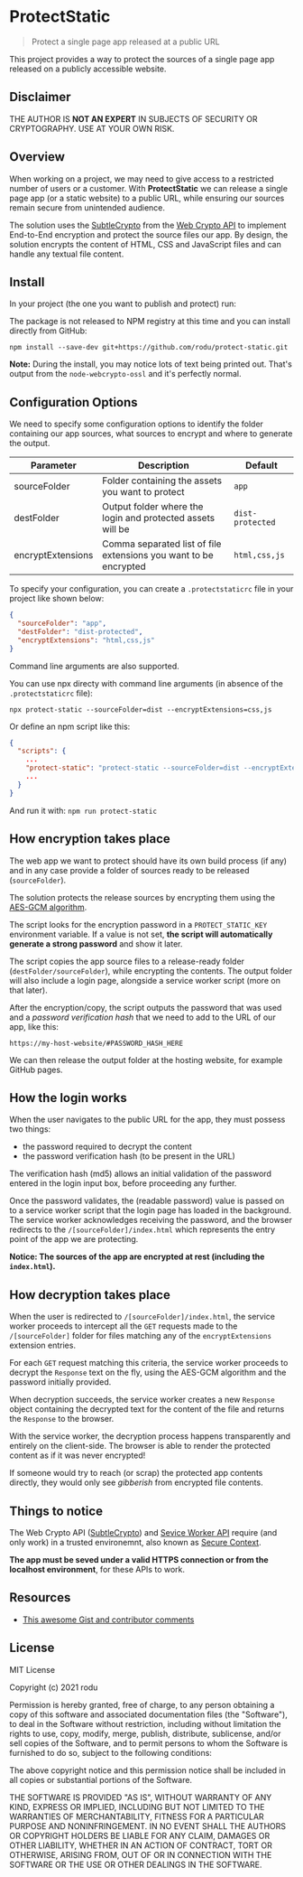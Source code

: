 # ProtectStatic

> Protect a single page app released at a public URL

This project provides a way to protect the sources of a single page app released on a publicly accessible website.

## Disclaimer

THE AUTHOR IS **NOT AN EXPERT** IN SUBJECTS OF SECURITY OR CRYPTOGRAPHY. USE AT YOUR OWN RISK.

## Overview

When working on a project, we may need to give access to a restricted number of users or a customer. With **ProtectStatic** we can release a single page app (or a static website) to a public URL, while ensuring our sources remain secure from unintended audience.

The solution uses the [SubtleCrypto](https://developer.mozilla.org/en-US/docs/Web/API/SubtleCrypto) from the [Web Crypto API](https://developer.mozilla.org/en-US/docs/Web/API/Web_Crypto_API) to implement End-to-End encryption and protect the source files our app. By design, the solution encrypts the content of HTML, CSS and JavaScript files and can handle any textual file content.

## Install

In your project (the one you want to publish and protect) run:

The package is not released to NPM registry at this time and you can install directly from GitHub:

`npm install --save-dev git+https://github.com/rodu/protect-static.git`

**Note:** During the install, you may notice lots of text being printed out. That's output from the `node-webcrypto-ossl` and it's perfectly normal.

## Configuration Options

We need to specify some configuration options to identify the folder containing our app sources, what sources to encrypt and where to generate the output.

| Parameter         | Description                                                      | Default          |
| ----------------- | ---------------------------------------------------------------- | ---------------- |
| sourceFolder      | Folder containing the assets you want to protect                 | `app`            |
| destFolder        | Output folder where the login and protected assets will be       | `dist-protected` |
| encryptExtensions | Comma separated list of file extensions you want to be encrypted | `html,css,js`    |

To specify your configuration, you can create a `.protectstaticrc` file in your project like shown below:

```json
{
  "sourceFolder": "app",
  "destFolder": "dist-protected",
  "encryptExtensions": "html,css,js"
}
```

Command line arguments are also supported.

You can use npx directy with command line arguments (in absence of the `.protectstaticrc` file):

`npx protect-static --sourceFolder=dist --encryptExtensions=css,js`

Or define an npm script like this:

```json
{
  "scripts": {
    ...
    "protect-static": "protect-static --sourceFolder=dist --encryptExtensions=css,js"
    ...
  }
}
```

And run it with: `npm run protect-static`

## How encryption takes place

The web app we want to protect should have its own build process (if any) and in any case provide a folder of sources ready to be released (`sourceFolder`).

The solution protects the release sources by encrypting them using the [AES-GCM algorithm](https://isuruka.medium.com/selecting-the-best-aes-block-cipher-mode-aes-gcm-vs-aes-cbc-ee3ebae173c).

The script looks for the encryption password in a `PROTECT_STATIC_KEY` environment variable. If a value is not set, **the script will automatically generate a strong password** and show it later.

The script copies the app source files to a release-ready folder (`destFolder/sourceFolder`), while encrypting the contents. The output folder will also include a login page, alongside a service worker script (more on that later).

After the encryption/copy, the script outputs the password that was used and a _password verification hash_ that we need to add to the URL of our app, like this:

`https://my-host-website/#PASSWORD_HASH_HERE`

We can then release the output folder at the hosting website, for example GitHub pages.

## How the login works

When the user navigates to the public URL for the app, they must possess two things:

- the password required to decrypt the content
- the password verification hash (to be present in the URL)

The verification hash (md5) allows an initial validation of the password entered in the login input box, before proceeding any further.

Once the password validates, the (readable password) value is passed on to a service worker script that the login page has loaded in the background. The service worker acknowledges receiving the password, and the browser redirects to the `/[sourceFolder]/index.html` which represents the entry point of the app we are protecting.

**Notice: The sources of the app are encrypted at rest (including the `index.html`).**

## How decryption takes place

When the user is redirected to `/[sourceFolder]/index.html`, the service worker proceeds to intercept all the `GET` requests made to the `/[sourceFolder]` folder for files matching any of the `encryptExtensions` extension entries.

For each `GET` request matching this criteria, the service worker proceeds to decrypt the `Response` text on the fly, using the AES-GCM algorithm and the password initially provided.

When decryption succeeds, the service worker creates a new `Response` object containing the decrypted text for the content of the file and returns the `Response` to the browser.

With the service worker, the decryption process happens transparently and entirely on the client-side. The browser is able to render the protected content as if it was never encrypted!

If someone would try to reach (or scrap) the protected app contents directly, they would only see _gibberish_ from encrypted file contents.

## Things to notice

The Web Crypto API ([SubtleCrypto](https://developer.mozilla.org/en-US/docs/Web/API/SubtleCrypto)) and [Sevice Worker API](https://developer.mozilla.org/en-US/docs/Web/API/Service_Worker_API) require (and only work) in a trusted environemnt, also known as [Secure Context](https://developer.mozilla.org/en-US/docs/Web/Security/Secure_Contexts).

**The app must be seved under a valid HTTPS connection or from the localhost environment**, for these APIs to work.

## Resources

- [This awesome Gist and contributor comments](https://gist.github.com/chrisveness/43bcda93af9f646d083fad678071b90a)

## License

MIT License

Copyright (c) 2021 rodu

Permission is hereby granted, free of charge, to any person obtaining a copy
of this software and associated documentation files (the "Software"), to deal
in the Software without restriction, including without limitation the rights
to use, copy, modify, merge, publish, distribute, sublicense, and/or sell
copies of the Software, and to permit persons to whom the Software is
furnished to do so, subject to the following conditions:

The above copyright notice and this permission notice shall be included in all
copies or substantial portions of the Software.

THE SOFTWARE IS PROVIDED "AS IS", WITHOUT WARRANTY OF ANY KIND, EXPRESS OR IMPLIED, INCLUDING BUT NOT LIMITED TO THE WARRANTIES OF MERCHANTABILITY, FITNESS FOR A PARTICULAR PURPOSE AND NONINFRINGEMENT. IN NO EVENT SHALL THE AUTHORS OR COPYRIGHT HOLDERS BE LIABLE FOR ANY CLAIM, DAMAGES OR OTHER LIABILITY, WHETHER IN AN ACTION OF CONTRACT, TORT OR OTHERWISE, ARISING FROM, OUT OF OR IN CONNECTION WITH THE SOFTWARE OR THE USE OR OTHER DEALINGS IN THE SOFTWARE.

